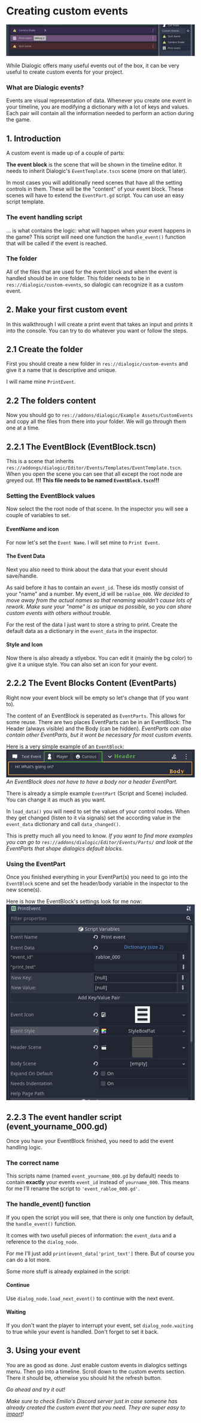 # Creating custom events
![HeaderImage](./Images/CustomEventsShowOff.PNG)

While Dialogic offers many useful events out of the box, it can be very useful to create custom events for your project.

### What are Dialogic events?
Events are visual representation of data. Whenever you create one event in your timeline, you are modifying a dictionary with a lot of keys and values. Each pair will contain all the information needed to perform an action during the game.


## 1. Introduction
A custom event is made up of a couple of parts:

**The event block** is the scene that will be shown in the timeline editor. It needs to inherit Dialogic's `EventTemplate.tscn` scene (more on that later).

In most cases you will additionally need scenes that have all the setting controls in them. These will be the "content" of your event block.
These scenes will have to extend the `EventPart.gd` script. You can use an easy script template. 

### The event handling script
... is what contains the logic: what will happen when your event happens in the game?
This script will need one function the `handle_event()` function that will be called if the event is reached.

### The folder
All of the files that are used for the event block and when the event is handled should be in one folder. This folder needs to be in `res://dialogic/custom-events`, so dialogic can recognize it as a custom event.



## 2. Make your first custom event
In this walkthrough I will create a print event that takes an input and prints it into the console. You can try to do whatever you want or follow the steps.



## 2.1 Create the folder
First you should create a new folder in `res://dialogic/custom-events` and give it a name that is descriptive and unique.

I will name mine `PrintEvent`.



## 2.2 The folders content
Now you should go to `res://addons/dialogic/Example Assets/CustomEvents` and copy all the files from there into your folder. We will go through them one at a time.



## 2.2.1 The EventBlock (EventBlock.tscn)
This is a scene that inherits `res://addongs/dialogic/Editor/Events/Templates/EventTemplate.tscn`.
When you open the scene you can see that all except the root node are greyed out.
**!!! This file needs to be named `EventBlock.tscn`!!!**

### Setting the EventBlock values
Now select the the root node of that scene. In the inspector you will see a couple of variables to set. 

#### EventName and icon
For now let's set the `Event Name`. I will set mine to `Print Event`.

#### The Event Data
Next you also need to think about the data that your event should save/handle. 

As said before it has to contain an `event_id`. These ids mostly consist of your "name" and a number. My event_id will be `rabloe_000`.
*We decided to move away from the actual names so that renaming wouldn't cause lots of rework.*
*Make sure your "name" is as unique as possible, so you can share custom events with others without trouble.*

For the rest of the data I just want to store a string to print. Create the default data as a dictionary in the `event_data` in the inspector.

#### Style and Icon
Now there is also already a stlyebox. You can edit it (mainly the bg color) to give it a unique style.
You can also set an icon for your event.



## 2.2.2 The Event Blocks Content (EventParts)
Right now your event block will be empty so let's change that (if you want to).

The content of an EventBlock is seperated as `EventParts`. This allows for some reuse.
There are two places EventParts can be in an EventBlock: The Header (always visible) and the Body (can be hidden).
*EventParts can also contain other EventParts, but it wont be necessary for most custom events.*

Here is a very simple example of an `EventBlock`:
![EventBlock](./Images/EventBlock.png)
*An EventBlock does not have to have a body nor a header EventPart.*


There is already a simple example `EventPart` (Script and Scene) included. You can change it as much as you want.

In `load_data()` you will need to set the values of your control nodes.
When they get changed (listen to it via signals) set the according value in the `event_data` dictionary and call `data_changed()`.

This is pretty much all you need to know.
*If you want to find more examples you can go to `res://addons/dialogic/Editor/Events/Parts/` and look at the EventParts that shape dialogics default blocks.*

### Using the EventPart
Once you finished everything in your EventPart(s) you need to go into the `EventBlock` scene and set the header/body variable in the inspector to the new scene(s).

Here is how the EventBlock's settings look for me now:
![EventPartAdded](./Images/EventBlockSettingsFilled.PNG)



## 2.2.3 The event handler script (event_yourname_000.gd)
Once you have your EventBlock finished, you need to add the event handling logic. 

### The correct name
This scripts name (named `event_yourname_000.gd` by default) needs to contain **exactly** your events `event_id` instead of `yourname_000`. This means for me I'll rename the script to `'event_rabloe_000.gd'`.

### The handle_event() function
If you open the script you will see, that there is only one function by default, the `handle_event()` function.

It comes with two usefull pieces of information: the `event_data` and a reference to the `dialog_node`.

For me I'll just add
`print(event_data['print_text']` 
there. But of course you can do a lot more.

Some more stuff is already explained in the script:
#### Continue
Use `dialog_node.load_next_event()` to continue with the next event.

#### Waiting
If you don't want the player to interrupt your event, set `dialog_node.waiting` to true while your event is handled.
Don't forget to set it back.



## 3. Using your event
You are as good as done. Just enable custom events in dialogics settings menu.
Then go into a timeline. Scroll down to the custom events section. There it should be, otherwise you should hit the refresh button.

*Go ahead and try it out!*



*Make sure to check Emilio's Discord server just in case someone has already created the custom event that you need. They are super easy to [import](./ImportCustomEvents.md)!*